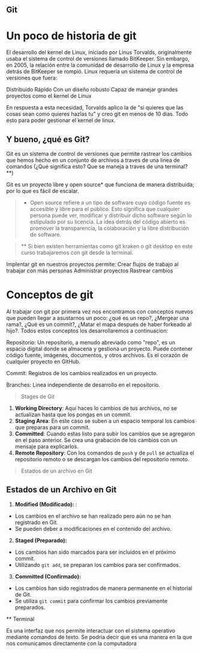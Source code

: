 ## Git 

# Un poco de historia de git 

El desarrollo del kernel de Linux, iniciado por Linus Torvalds, originalmente usaba el sistema de control de versiones llamado BitKeeper. 
Sin embargo, en 2005, la relación entre la comunidad de desarrollo de Linux y la empresa detrás de BitKeeper se rompió. Linux requería un sistema de control de versiones que fuera:

Distribuido
Rápido
Con un diseño robusto
Capaz de manejar grandes proyectos como el kernel de Linux

En respuesta a esta necesidad, Torvalds aplico la de "si quieres que las cosas sean como quieres hazlas tu" y creo git en menos de 10 dias. 
Todo esto para poder gestionar el kernel de linux. 

## Y bueno, ¿qué es Git? 
Git es un sistema de control de versiones que permite rastrear los cambios que hemos hecho 
en un conjunto de archivos a traves de una linea de comandos (¿Qué significa esto? Que se maneja a traves de una terminal? \**\)

Git es un proyecto libre y open source* que funciona de manera distribuida; por lo que es fácil de escalar.  

> * Open source refiere a un tipo de software cuyo código fuente es accesible y libre para el público. Esto significa que cualquier persona puede ver, modificar y distribuir dicho software según lo estipulado por su licencia. 
La idea detrás del código abierto es promover la transparencia, la colaboración y la libre distribución de software.

> ** Si bien existen herramientas como git kraken o git desktop en este curso trabajaremos con git desde la terminal. 

Implentar git en nuestros proyectos permite: 
Crear flujos de trabajo al trabajar con más personas
Administrar proyectos
Rastrear cambios


# Conceptos de git
Al trabajar con git por primera vez nos encontramos con conceptos nuevos que pueden llegar a asustarnos un poco:  ¿qué es un repo?, ¿Mergear una rama?, ¿Qué es un commit?, ¿Matar el mapa después de haber forkeado al hijo?. Todos estos conceptos los desarrollaremos a continuacion: 

Repositorio: Un repositorio, a menudo abreviado como "repo", es un espacio digital donde se almacena y gestiona un proyecto. Puede contener código fuente, imágenes, documentos, y otros archivos. Es el corazón de cualquier proyecto en GitHub.


Commit: Registros de los cambios realizados en un proyecto. 


Branches: Linea independiente de desarrollo en el repositorio. 

>Stages de Git
1. **Working Directory**: Aquí haces lo cambios de tus archivos, no se actualizan hasta que los pongas en un commit.
2. **Staging Area**: En este caso se suben a un espacio temporal los cambios que preparas para un commit.
3. **Committed**: Cuando estas listo para subir los cambios que se agregaron  en el paso anterior. Se crea una grabación de los cambios con un mensaje para explicarlos.
4. **Remote Repository**: Con los comandos de `push` y de `pull` se actualiza el repositorio remoto o se descargan los cambios del repositorio remoto.

>Estados de un archivo en Git
## Estados de un Archivo en Git

1. **Modified (Modificado):** :
  - Los cambios en el archivo se han realizado pero aún no se han registrado en Git.
  - Se pueden deber a modificaciones en el contenido del archivo.

2. **Staged (Preparado):**
  - Los cambios han sido marcados para ser incluidos en el próximo commit.
  - Utilizando `git add`, se preparan los cambios para ser confirmados.

3. **Committed (Confirmado):**
  - Los cambios han sido registrados de manera permanente en el historial de Git.
  - Se utiliza `git commit` para confirmar los cambios previamente preparados.

** Terminal

Es una interfaz que nos permite interactuar con el sistema operativo mediante comandos de texto. Se podria decir que es una manera en la que nos comunicamos directamente con la computadora







